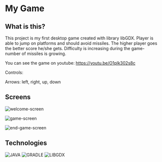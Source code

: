 # My Game

## What is this?
This project is my first desktop game created with library libGDX. Player is able to jump on platforms and should avoid missiles. The higher player goes the better score he/she gets. Difficulty is increasing during the game- number of missiles is growing.

You can see the game on youtube: https://youtu.be/O1plk302s8c

Controls:

Arrows: left, right, up, down

## Screens

![welcome-screen](https://github.com/mat0714/my-game/assets/96115456/7e849e3c-6f52-4a82-921e-6da494e70225)


![game-screen](https://github.com/mat0714/my-game/assets/96115456/0ef67602-1fd0-4ca6-ba3a-e5ccdc1ef25a)


![end-game-screen](https://github.com/mat0714/my-game/assets/96115456/a39a4005-85bd-48dc-97e0-8a96863563f1)


## Technologies
<img src="https://img.shields.io/badge/-JAVA-red" alt="JAVA" /> <img src="https://img.shields.io/badge/-GRADLE-red" alt="GRADLE" /> <img src="https://img.shields.io/badge/-LIBGDX-red" alt="LIBGDX" />
